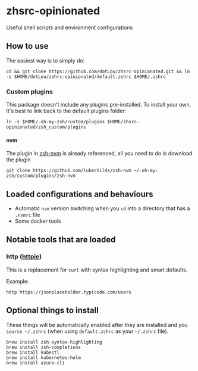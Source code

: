 # zhsrc-opinionated

Useful shell scripts and environment configurations

## How to use

The easiest way is to simply do:

```shell
cd && git clone https://github.com/dotLou/zhsrc-opinionated.git && ln -s $HOME/dotLou/zshrc-opinionated/default.zshrc $HOME/.zshrc
```

### Custom plugins

This package doesn't include any plugins pre-installed. To install your own, It's best to link back to the default plugins folder:

```shell
ln -s $HOME/.oh-my-zsh/custom/plugins $HOME/zhsrc-opinionated/zsh_custom/plugins
```

#### nvm

The plugin in [zsh-nvm](https://github.com/lukechilds/zsh-nvm) is already referenced, all you need to do is download the plugin

```shell
git clone https://github.com/lukechilds/zsh-nvm ~/.oh-my-zsh/custom/plugins/zsh-nvm
```

## Loaded configurations and behaviours

- Automatic `nvm` version switching when you `cd` into a directory that has a `.nvmrc` file
- Some docker tools

## Notable tools that are loaded

### http ([httpie](https://httpie.org/))

This is a replacement for `curl` with syntax highlighting and smart defaults.

Example:

```shell
http https://jsonplaceholder.typicode.com/users
```

## Optional things to install

These things will be automatically enabled after they are installed and you `source ~/.zshrc` (when using `default.zshrc` as your `~/.zshrc` file).

```shell
brew install zsh-syntax-highlighting
brew install zsh-completions
brew install kubectl
brew install kubernetes-helm
brew install azure-cli
```
